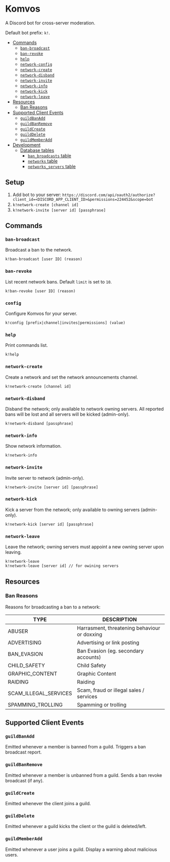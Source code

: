 # Komvos

A Discord bot for cross-server moderation.

Default bot prefix: `k!`.

- [Commands](#commands)
  - [`ban-broadcast`](#ban-broadcast)
  - [`ban-revoke`](#ban-revoke)
  - [`help`](#help)
  - [`network-config`](#network-config)
  - [`network-create`](#network-create)
  - [`network-disband`](#network-disband)
  - [`network-invite`](#network-invite)
  - [`network-info`](#network-info)
  - [`network-kick`](#network-kick)
  - [`network-leave`](#network-leave)
- [Resources](#resources)
  - [Ban Reasons](#ban-reasons)
- [Supported Client Events](#supported-client-events)
  - [`guildBanAdd`](#guildbanadd)
  - [`guildBanRemove`](#guildbanremove)
  - [`guildCreate`](#guildcreate)
  - [`guildDelete`](#guilddelete)
  - [`guildMemberAdd`](#guildmemberadd)
- [Development](#development)
  - [Database tables](#database-tables)
    - [`ban_broadcasts` table](#ban_broadcasts-table)
    - [`networks` table](#networks-table)
    - [`networks_servers` table](#networks_servers-table)

## Setup

1. Add bot to your server: `https://discord.com/api/oauth2/authorize?client_id=<DISCORD_APP_CLIENT_ID>&permissions=224452&scope=bot`
2. `k!network-create [channel id]`
2. `k!network-invite [server id] [passphrase]`


## Commands

### `ban-broadcast`

Broadcast a ban to the network.

```
k!ban-broadcast [user ID] (reason)
```

### `ban-revoke`

List recent network bans. Default `limit` is set to `10`.

```
k!ban-revoke [user ID] (reason)
```

### `config`

Configure Komvos for your server.

```
k!config [prefix|channel|invites|permissions] (value)
```

### `help`

Print commands list.

```
k!help
```

### `network-create`

Create a network and set the network announcements channel.

```
k!network-create [channel id]
```

### `network-disband`

Disband the network; only available to network owning servers. All reported bans will be lost and all servers will be kicked (admin-only).

```
k!network-disband [passphrase]
```

### `network-info`

Show network information.

```
k!network-info
```

### `network-invite`

Invite server to network (admin-only).

```
k!network-invite [server id] [passphrase]
```

### `network-kick`

Kick a server from the network; only available to owning servers (admin-only).

```
k!network-kick [server id] [passphrase]
```

### `network-leave`

Leave the network; owning servers must appoint a new owning server upon leaving.

```
k!network-leave
k!network-leave [server id] // for owining servers
```

## Resources

### Ban Reasons

Reasons for broadcasting a ban to a network:

| TYPE | DESCRIPTION |
|-|-|
| ABUSER | Harrasment, threatening behaviour or doxxing |
| ADVERTISING | Advertising or link posting |
| BAN_EVASION | Ban Evasion (eg. secondary accounts) |
| CHILD_SAFETY | Child Safety |
| GRAPHIC_CONTENT | Graphic Content |
| RAIDING | Raiding |
| SCAM_ILLEGAL_SERVICES | Scam, fraud or illegal sales / services |
| SPAMMING_TROLLING | Spamming or trolling |

## Supported Client Events

### `guildBanAdd`

Emitted whenever a member is banned from a guild. Triggers a ban broadcast report.

### `guildBanRemove`

Emitted whenever a member is unbanned from a guild. Sends a ban revoke broadcast (if any).

### `guildCreate`

Emitted whenever the client joins a guild.

### `guildDelete`

Emitted whenever a guild kicks the client or the guild is deleted/left.

### `guildMemberAdd`

Emitted whenever a user joins a guild. Display a warning about malicious users.